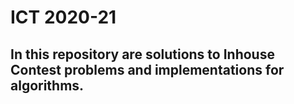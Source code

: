 # ICT 2020-21

## In this repository are solutions to Inhouse Contest problems and implementations for algorithms.

